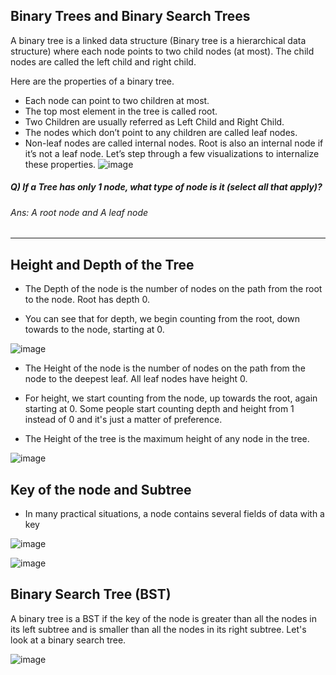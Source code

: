 ## Binary Trees and Binary Search Trees
A binary tree is a linked data structure (Binary tree is a hierarchical data structure) where each node points to two child nodes (at most). The child nodes are called the left child and right child.

Here are the properties of a binary tree.

- Each node can point to two children at most.
- The top most element in the tree is called root.
- Two Children are usually referred as Left Child and Right Child.
- The nodes which don’t point to any children are called leaf nodes.
- Non-leaf nodes are called internal nodes. Root is also an internal node if it’s not a leaf node. Let’s step through a few visualizations to internalize these properties.
![image](https://user-images.githubusercontent.com/42731246/195991623-4db14b50-4ed8-4f41-8936-aec4c729277c.png)

##### Q) If a Tree has only 1 node, what type of node is it (select all that apply)?

###### Ans: A root node and A leaf node

-----

## Height and Depth of the Tree

- The Depth of the node is the number of nodes on the path from the root to the node. Root has depth 0.

- You can see that for depth, we begin counting from the root, down towards to the node, starting at 0. 


![image](https://user-images.githubusercontent.com/42731246/195992950-6f67f9db-fee1-4625-bf17-5b968c9f3729.png)

- The Height of the node is the number of nodes on the path from the node to the deepest leaf. All leaf nodes have height 0.

- For height, we start counting from the node, up towards the root, again starting at 0. Some people start counting depth and height from 1 instead of 0 and it's just a matter of preference.

- The Height of the tree is the maximum height of any node in the tree. 

![image](https://user-images.githubusercontent.com/42731246/195993010-8af127dd-3030-4803-94f1-dd44f38593ae.png)

## Key of the node and Subtree

- In many practical situations, a node contains several fields of data with a key

![image](https://user-images.githubusercontent.com/42731246/195993697-686ca595-2f55-4c8a-ac00-905b0e203e00.png)

![image](https://user-images.githubusercontent.com/42731246/195993885-617a12c7-128d-45b5-9e11-2b7879337121.png)

## Binary Search Tree (BST)
A binary tree is a BST if the key of the node is greater than all the nodes in its left subtree and is smaller than all the nodes in its right subtree. Let's look at a binary search tree.

![image](https://user-images.githubusercontent.com/42731246/195994195-1f8bfaea-8909-401e-8c6d-edee2dd0bbdd.png)















